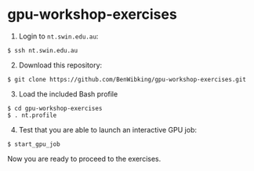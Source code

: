 # gpu-workshop-exercises

1. Login to `nt.swin.edu.au`:
```
$ ssh nt.swin.edu.au
```

2. Download this repository:
```
$ git clone https://github.com/BenWibking/gpu-workshop-exercises.git
```

3. Load the included Bash profile
```
$ cd gpu-workshop-exercises
$ . nt.profile
```

4. Test that you are able to launch an interactive GPU job:
```
$ start_gpu_job
```

Now you are ready to proceed to the exercises.
